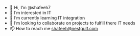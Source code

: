 - 👋 Hi, I’m @shafeeh7
- 👀 I’m interested in IT 
- 🌱 I’m currently learning IT integration
- 💞️ I’m looking to collaborate on projects to fulfill there IT needs
- 📫 How to reach me shafeeh@nestgulf.com


<!---
shafeeh7/shafeeh7 is a ✨ special ✨ repository because its `README.md` (this file) appears on your GitHub profile.
You can click the Preview link to take a look at your changes.
--->
